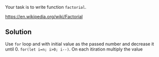 Your task is to write function `factorial`.

https://en.wikipedia.org/wiki/Factorial

## Solution
Use `for` loop and with initial value as the passed number and decrease it until 0. `for(let i=n; i>0; i--)`. On each itiration multiply the value